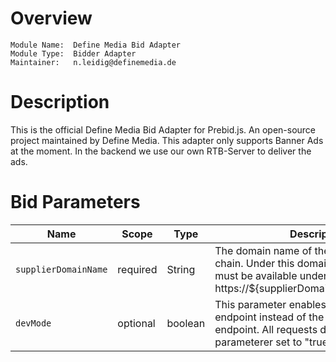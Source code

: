 # Overview

```
Module Name:  Define Media Bid Adapter
Module Type:  Bidder Adapter
Maintainer:   n.leidig@definemedia.de
```

# Description

This is the official Define Media Bid Adapter for Prebid.js. An open-source project maintained by Define Media.
This adapter only supports Banner Ads at the moment. In the backend we use our own RTB-Server to deliver the ads.

# Bid Parameters

| Name | Scope | Type    | Description                                                                                                                                                  | Example
| ---- | ----- |---------|--------------------------------------------------------------------------------------------------------------------------------------------------------------| -------
| `supplierDomainName` | required | String  | The domain name of the last supplier in the chain. Under this domain a sellers.json must be available under https://${supplierDomainName}/sellers.json       | definemedia.de
| `devMode` | optional | boolean | This parameter enables our development endpoint instead of the production endpoint. All requests done with this parameterer set to "true" are *NOT* billable | true
